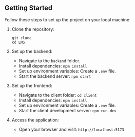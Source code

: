 ## Getting Started

Follow these steps to set up the project on your local machine:

1. Clone the repository:
   ```
   git clone 
   cd LMS
   ```

2. Set up the backend:
   - Navigate to the `backend` folder.
   - Install dependencies: `npm install`
   - Set up environment variables: Create a `.env` file.
   - Start the backend server: `npm start`

3. Set up the frontend:
   - Navigate to the client folder: `cd client`
   - Install dependencies: `npm install`
   - Set up environment variables: Create a `.env` file.
   - Start the client development server: `npm run dev`

4. Access the application:
   - Open your browser and visit: `http://localhost:5173`
